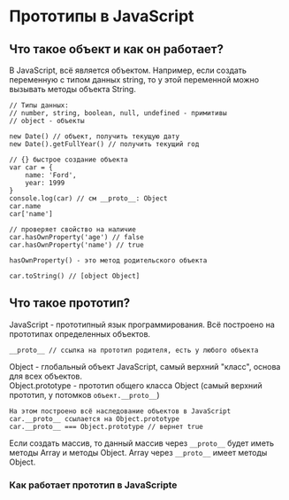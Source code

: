 # Прототипы в JavaScript

## Что такое объект и как он работает?
В JavaScript, всё является объектом. Например, если создать переменную с типом данных string, то у этой переменной можно вызывать методы объекта String.

    // Типы данных:
    // number, string, boolean, null, undefined - примитивы
    // object - объекты

    new Date() // объект, получить текущую дату
    new Date().getFullYear() // получить текущий год
    
    // {} быстрое создание объекта
    var car = {
        name: 'Ford',
        year: 1999
    }
    console.log(car) // см __proto__: Object
    car.name
    car['name']
    
    // проверяет свойство на наличие
    car.hasOwnProperty('age') // false
    car.hasOwnProperty('name') // true

    hasOwnProperty() - это метод родительского объекта

    car.toString() // [object Object]

## Что такое прототип?
JavaScript - прототипный язык программирования. Всё построено на прототипах определенных объектов.

    __proto__ // ссылка на прототип родителя, есть у любого объекта

Object - глобальный объект JavaScript, самый верхний "класс", основа для всех объектов.<br />
Object.prototype - прототип общего класса Object (самый верхний прототип, у потомков `объект.__proto__`)

    На этом построено всё наследование объектов в JavaScript
    car.__proto__ ссылается на Object.prototype
    car.__proto__ === Object.prototype // вернет true

Если создать массив, то данный массив через `__proto__` будет иметь методы Array и методы Object. Array через `__proto__` имеет методы Object.

### Как работает прототип в JavaScripte
